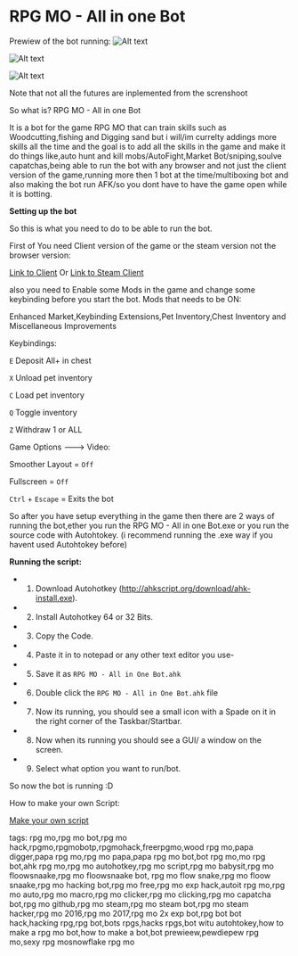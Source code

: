 # RPG MO - All in one Bot

Prewiew of the bot running:
![Alt text](https://www.youtube.com/watch?v=tMCopyi8ynk "RPG MO - All in One Bot")

![Alt text](http://image.prntscr.com/image/90dee64beb83493a96aca38a6c49dde1.png "RPG MO - All in One Bot")

![Alt text](http://i.imgur.com/A0L8LCZ.jpg "RPG MO - All in One Bot")

Note that not all the futures are inplemented from the screnshoot

So what is? RPG MO - All in one Bot

It is a bot for the game RPG MO that can train skills such as Woodcutting,fishing and Digging sand but i will/im currelty addings more skills all the time and the goal is to add all the skills in the game and make it do things like,auto hunt and kill mobs/AutoFight,Market Bot/sniping,soulve capatchas,being able to run the bot with any browser and not just the client version of the game,running more then 1 bot at the time/multiboxing bot and also making the bot run AFK/so you dont have to have the game open while it is botting.



**Setting up the bot**

So this is what you need to do to be able to run the bot.

First of You need Client version of the game or the steam version not the browser version:

 [Link to Client](http://mo.ee/download.html) Or
 [Link to Steam Client](http://store.steampowered.com/app/372800/)

also you need to Enable some Mods in the game and change some keybinding before you start the bot.
Mods that needs to be ON:

Enhanced Market,Keybinding Extensions,Pet Inventory,Chest Inventory and Miscellaneous Improvements



Keybindings:

`E` Deposit All+ in chest

`X` Unload pet inventory

`C` Load pet inventory

`Q` Toggle inventory

`Z` Withdraw 1 or ALL


Game Options ---> Video:

Smoother Layout = `Off`

Fullscreen = `Off`

`Ctrl` + `Escape` = Exits the bot

So after you have setup everything in the game then there are 2 ways of running the bot,ether you run the RPG MO - All in one Bot.exe or you run the source code with Autohtokey.
(i recommend running the .exe way if you havent used Autohtokey before) 

__Running the script:__
* 1) Download Autohotkey (http://ahkscript.org/download/ahk-install.exe).
* 2) Install Autohotkey 64 or 32 Bits.
* 3) Copy the Code.
* 4) Paste it in to notepad or any other text editor you use-
* 5) Save it as  `RPG MO - All in One Bot.ahk`
* 6) Double click the `RPG MO - All in One Bot.ahk` file
* 7) Now its running, you should see a small icon with a Spade on it in the right corner of the Taskbar/Startbar.
* 8) Now when its running you should see a GUI/ a window on the screen.
* 9) Select what option you want to run/bot. 


So now the bot is running :D  


How to make your own Script:




[Make your own script](https://github.com/floowsnaake/RPG-MO---All-in-one-Bot/blob/master/Scripts/How%20to%20make%20a%20script.txt)


tags:
rpg mo,rpg mo bot,rpg mo hack,rpgmo,rpgmobotp,rpgmohack,freerpgmo­,wood rpg mo,papa digger,papa rpg mo,rpg mo papa,papa rpg mo bot,bot rpg mo,mo rpg bot,ahk rpg mo,rpg mo autohotkey,rpg mo script,rpg mo babysit,rpg mo floowsnaake,rpg mo floowsnaake bot, rpg mo flow snake,rpg mo floow snaake,rpg mo hacking bot,rpg mo free,rpg mo exp hack,autoit rpg mo,rpg mo auto,rpg mo macro,rpg mo clicker,rpg mo clicking,rpg mo capatcha bot,rpg mo github,rpg mo steam,rpg mo steam bot,rpg mo steam hacker,rpg mo 2016,rpg mo 2017,rpg mo 2x exp bot,rpg bot bot hack,hacking rpg,rpg bot,bots rpgs,hacks rpgs,bot witu autohtokey,how to make a rpg mo bot,how to make a bot,bot prewieew,pewdiepew rpg mo,sexy rpg mosnowflake rpg mo
